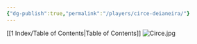 ```yaml
---
{"dg-publish":true,"permalink":"/players/circe-deianeira/"}
---
```


[[1 Index/Table of Contents\|Table of Contents]]
![Circe.jpg](/img/user/Circe.jpg)